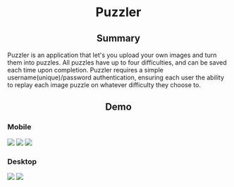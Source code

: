 <h1 align="center">Puzzler</h1>

<h2 align="center">Summary</h2>
Puzzler is an application that let's you upload your own images and turn them into puzzles. All puzzles have up to four difficulties, and can be saved each time upon completion. Puzzler requires a simple username(unique)/password authentication, ensuring each user the ability to replay each image puzzle on whatever difficulty they choose to. 


<h2 align="center">Demo</h2> 

### Mobile 
![](https://media.giphy.com/media/w7Ey4AKTrkQ2wflvNV/giphy.gif)
![](https://media.giphy.com/media/Hlw4ME4ZpCnmCS5vAc/giphy.gif)
![](https://media.giphy.com/media/3GniZ8x2ob809iNxE8/giphy.gif)

### Desktop
![](https://media.giphy.com/media/m9gHU7b0AMeFuMdM4K/giphy.gif)
![](https://media.giphy.com/media/mTIMmAnAWL63BwdXKE/giphy.gif)


